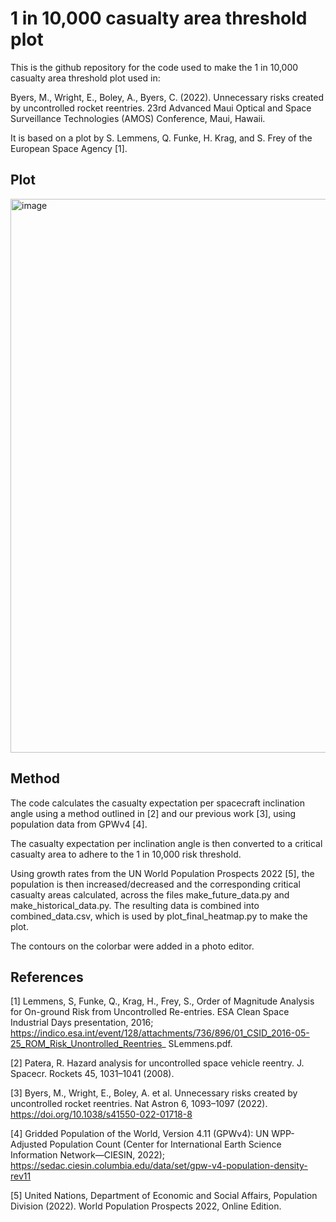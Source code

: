 # 1 in 10,000 casualty area threshold plot

This is the github repository for the code used to make the 1 in 10,000 casualty area threshold plot used in:

Byers, M., Wright, E., Boley, A., Byers, C. (2022). Unnecessary risks created by uncontrolled rocket reentries.  23rd Advanced Maui Optical and Space Surveillance Technologies (AMOS) Conference, Maui, Hawaii.

It is based on a plot by S. Lemmens, Q. Funke, H. Krag, and S. Frey of the European Space Agency [1].

## Plot

<img width="886" alt="image" src="https://user-images.githubusercontent.com/91041692/194122250-f037671c-2eea-48cf-bbc8-e65640533e73.png">

## Method

The code calculates the casualty expectation per spacecraft inclination angle using a method outlined in [2] and our previous work [3], using population data from GPWv4 [4]. 

The casualty expectation per inclination angle is then converted to a critical casualty area to adhere to the 1 in 10,000 risk threshold. 

Using growth rates from the UN World Population Prospects 2022 [5], the population is then increased/decreased and the corresponding critical casualty areas calculated, across the files make_future_data.py and make_historical_data.py. The resulting data is combined into combined_data.csv, which is used by plot_final_heatmap.py to make the plot.

The contours on the colorbar were added in a photo editor.

## References

[1] Lemmens, S, Funke, Q., Krag, H., Frey, S., Order of Magnitude Analysis for On-ground Risk from Uncontrolled Re-entries. ESA Clean Space Industrial Days presentation, 2016; https://indico.esa.int/event/128/attachments/736/896/01_CSID_2016-05-25_ROM_Risk_Unontrolled_Reentries_
SLemmens.pdf.

[2] Patera, R. Hazard analysis for uncontrolled space vehicle reentry. J. Spacecr. Rockets 45, 1031–1041 (2008).

[3] Byers, M., Wright, E., Boley, A. et al. Unnecessary risks created by uncontrolled rocket reentries. Nat Astron 6, 1093–1097 (2022). https://doi.org/10.1038/s41550-022-01718-8

[4] Gridded Population of the World, Version 4.11 (GPWv4): UN WPP-Adjusted Population Count (Center for International Earth Science Information Network—CIESIN, 2022); https://sedac.ciesin.columbia.edu/data/set/gpw-v4-population-density-rev11

[5] United Nations, Department of Economic and Social Affairs, Population Division (2022). World Population Prospects 2022, Online Edition.
